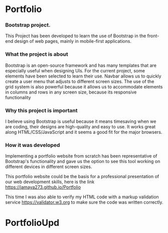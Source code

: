 # Portfolio 

### Bootstrap project.

This Project has been developed to learn the use of Bootstrap in the front-end design of web pages, mainly in mobile-first applications.
### What the project is about
Bootstrap is an open-source framework and has many templates that are especially useful when designing UIs. For the current project, some elements have been selected to learn their use. Navbar allows us to quickly create a user menu that adjusts to different screen sizes. The use of the grid system is also powerful because it allows us to accommodate elements in columns and rows in any screen size, because its responsive functionality 

### Why this project is important
I believe using Bootstrap is useful because it means timesaving when we are coding, their designs are high-quality and easy to use. It works great along HTML/CSS/JavaScript and it seems a good fit for the major browsers.

### How it was developed
Implementing a portfolio website from scratch has been representative of Bootstrap's functionality and gave us the option to see this tool working on different devices in different screen sizes.

This portfolio website could be the basis for a professional presentation of our web development skills, here is the link https://jamaya273.github.io/Portfolio

This time I was also able to verify my HTML code with a markup validation service https://validator.w3.org  to make sure the code was written correctly.

# PortfolioUpd
